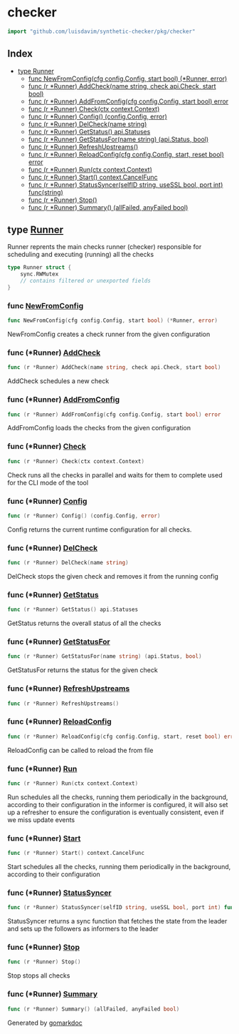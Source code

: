 <!-- Code generated by gomarkdoc. DO NOT EDIT -->

# checker

```go
import "github.com/luisdavim/synthetic-checker/pkg/checker"
```

## Index

- [type Runner](<#type-runner>)
  - [func NewFromConfig(cfg config.Config, start bool) (*Runner, error)](<#func-newfromconfig>)
  - [func (r *Runner) AddCheck(name string, check api.Check, start bool)](<#func-runner-addcheck>)
  - [func (r *Runner) AddFromConfig(cfg config.Config, start bool) error](<#func-runner-addfromconfig>)
  - [func (r *Runner) Check(ctx context.Context)](<#func-runner-check>)
  - [func (r *Runner) Config() (config.Config, error)](<#func-runner-config>)
  - [func (r *Runner) DelCheck(name string)](<#func-runner-delcheck>)
  - [func (r *Runner) GetStatus() api.Statuses](<#func-runner-getstatus>)
  - [func (r *Runner) GetStatusFor(name string) (api.Status, bool)](<#func-runner-getstatusfor>)
  - [func (r *Runner) RefreshUpstreams()](<#func-runner-refreshupstreams>)
  - [func (r *Runner) ReloadConfig(cfg config.Config, start, reset bool) error](<#func-runner-reloadconfig>)
  - [func (r *Runner) Run(ctx context.Context)](<#func-runner-run>)
  - [func (r *Runner) Start() context.CancelFunc](<#func-runner-start>)
  - [func (r *Runner) StatusSyncer(selfID string, useSSL bool, port int) func(string)](<#func-runner-statussyncer>)
  - [func (r *Runner) Stop()](<#func-runner-stop>)
  - [func (r *Runner) Summary() (allFailed, anyFailed bool)](<#func-runner-summary>)


## type [Runner](<https://github.com/luisdavim/synthetic-checker/blob/main/pkg/checker/checker.go#L46-L58>)

Runner reprents the main checks runner \(checker\) responsible for scheduling and executing \(running\) all the checks

```go
type Runner struct {
    sync.RWMutex
    // contains filtered or unexported fields
}
```

### func [NewFromConfig](<https://github.com/luisdavim/synthetic-checker/blob/main/pkg/checker/checker.go#L61>)

```go
func NewFromConfig(cfg config.Config, start bool) (*Runner, error)
```

NewFromConfig creates a check runner from the given configuration

### func \(\*Runner\) [AddCheck](<https://github.com/luisdavim/synthetic-checker/blob/main/pkg/checker/checker.go#L191>)

```go
func (r *Runner) AddCheck(name string, check api.Check, start bool)
```

AddCheck schedules a new check

### func \(\*Runner\) [AddFromConfig](<https://github.com/luisdavim/synthetic-checker/blob/main/pkg/checker/checker.go#L124>)

```go
func (r *Runner) AddFromConfig(cfg config.Config, start bool) error
```

AddFromConfig loads the checks from the given configuration

### func \(\*Runner\) [Check](<https://github.com/luisdavim/synthetic-checker/blob/main/pkg/checker/checker.go#L477>)

```go
func (r *Runner) Check(ctx context.Context)
```

Check runs all the checks in parallel and waits for them to complete used for the CLI mode of the tool

### func \(\*Runner\) [Config](<https://github.com/luisdavim/synthetic-checker/blob/main/pkg/checker/checker.go#L103>)

```go
func (r *Runner) Config() (config.Config, error)
```

Config returns the current runtime configuration for all checks.

### func \(\*Runner\) [DelCheck](<https://github.com/luisdavim/synthetic-checker/blob/main/pkg/checker/checker.go#L211>)

```go
func (r *Runner) DelCheck(name string)
```

DelCheck stops the given check and removes it from the running config

### func \(\*Runner\) [GetStatus](<https://github.com/luisdavim/synthetic-checker/blob/main/pkg/checker/checker.go#L237>)

```go
func (r *Runner) GetStatus() api.Statuses
```

GetStatus returns the overall status of all the checks

### func \(\*Runner\) [GetStatusFor](<https://github.com/luisdavim/synthetic-checker/blob/main/pkg/checker/checker.go#L244>)

```go
func (r *Runner) GetStatusFor(name string) (api.Status, bool)
```

GetStatusFor returns the status for the given check

### func \(\*Runner\) [RefreshUpstreams](<https://github.com/luisdavim/synthetic-checker/blob/main/pkg/checker/checker.go#L316>)

```go
func (r *Runner) RefreshUpstreams()
```

### func \(\*Runner\) [ReloadConfig](<https://github.com/luisdavim/synthetic-checker/blob/main/pkg/checker/checker.go#L305>)

```go
func (r *Runner) ReloadConfig(cfg config.Config, start, reset bool) error
```

ReloadConfig can be called to reload the from file

### func \(\*Runner\) [Run](<https://github.com/luisdavim/synthetic-checker/blob/main/pkg/checker/checker.go#L286>)

```go
func (r *Runner) Run(ctx context.Context)
```

Run schedules all the checks, running them periodically in the background, according to their configuration in the informer is configured, it will also set up a refresher to ensure the configuration is eventually consistent, even if we miss update events

### func \(\*Runner\) [Start](<https://github.com/luisdavim/synthetic-checker/blob/main/pkg/checker/checker.go#L278>)

```go
func (r *Runner) Start() context.CancelFunc
```

Start schedules all the checks, running them periodically in the background, according to their configuration

### func \(\*Runner\) [StatusSyncer](<https://github.com/luisdavim/synthetic-checker/blob/main/pkg/checker/checker.go#L415>)

```go
func (r *Runner) StatusSyncer(selfID string, useSSL bool, port int) func(string)
```

StatusSyncer returns a sync function that fetches the state from the leader and sets up the followers as informers to the leader

### func \(\*Runner\) [Stop](<https://github.com/luisdavim/synthetic-checker/blob/main/pkg/checker/checker.go#L402>)

```go
func (r *Runner) Stop()
```

Stop stops all checks

### func \(\*Runner\) [Summary](<https://github.com/luisdavim/synthetic-checker/blob/main/pkg/checker/checker.go#L490>)

```go
func (r *Runner) Summary() (allFailed, anyFailed bool)
```



Generated by [gomarkdoc](<https://github.com/princjef/gomarkdoc>)
